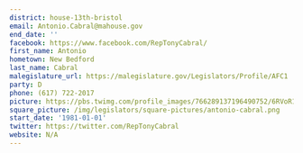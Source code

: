 ```yaml
---
district: house-13th-bristol
email: Antonio.Cabral@mahouse.gov
end_date: ''
facebook: https://www.facebook.com/RepTonyCabral/
first_name: Antonio
hometown: New Bedford
last_name: Cabral
malegislature_url: https://malegislature.gov/Legislators/Profile/AFC1
party: D
phone: (617) 722-2017
picture: https://pbs.twimg.com/profile_images/766289137196490752/6RVoR1ug_400x400.jpg
square_picture: /img/legislators/square-pictures/antonio-cabral.png
start_date: '1981-01-01'
twitter: https://twitter.com/RepTonyCabral
website: N/A
---
```

